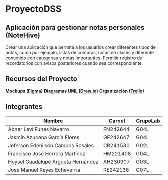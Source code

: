 # ProyectoDSS
## Aplicación para gestionar notas personales (NoteHive)
Crear una aplicación que permita a los usuarios crear diferentes tipos de notas,
como por ejemplo, listas de compras, notas de clases y diferente contenido con
categorías y notas importantes. Permitir registro de recordatorios con avisos
posteriores cuando sea correspondiente.

## Recursos del Proyecto

**Mockups [(Figma)](https://www.figma.com/design/bMOdLhkqCPUADOA5u5y3yq/ProyectoDSS?node-id=0-1&t=H1BS7SMIuG2wKAHU-1)**
**Diagramas UML [(Draw.io)](https://drive.google.com/file/d/1_Ghuf5lPK90J-TkvXrp2hCY6Tx8W8gzy/view?usp=sharing)**
**Organización [(Trello)](https://trello.com/invite/b/67c8cbb02c393452107f4f5a/ATTId716598dbb4570339726fceef473ad081F4AA1C6/proyectodss)**

## Integrantes

| Nombre                                  | Carnet    | GrupoLab |
|----------------------------------------|-----------|----------|
| Abner Leví Funes Navarro               | FN242644  | G04L  |
| Jasmín Azucena García Flores           | GF242647  | G04L  |
| Jeferson Edenilson Campos Rosales     | CR241530   | G02L  |
| Francisco José Herrera Martínez        | HM221408  | G04L  |
| Heysel Guadalupe Argueta Hernández     | AH230907  | G03L  |
| José Manuel Reyes Echeverría           | RE242138  | G07L  |

